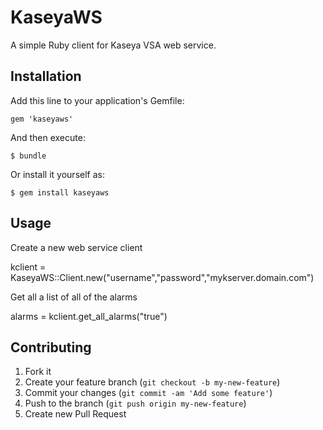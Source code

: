 # KaseyaWS

A simple Ruby client for Kaseya VSA web service.

## Installation

Add this line to your application's Gemfile:

    gem 'kaseyaws'

And then execute:

    $ bundle

Or install it yourself as:

    $ gem install kaseyaws

## Usage

Create a new web service client

kclient = KaseyaWS::Client.new("username","password","mykserver.domain.com")

Get all a list of all of the alarms

alarms = kclient.get_all_alarms("true")

## Contributing

1. Fork it
2. Create your feature branch (`git checkout -b my-new-feature`)
3. Commit your changes (`git commit -am 'Add some feature'`)
4. Push to the branch (`git push origin my-new-feature`)
5. Create new Pull Request
